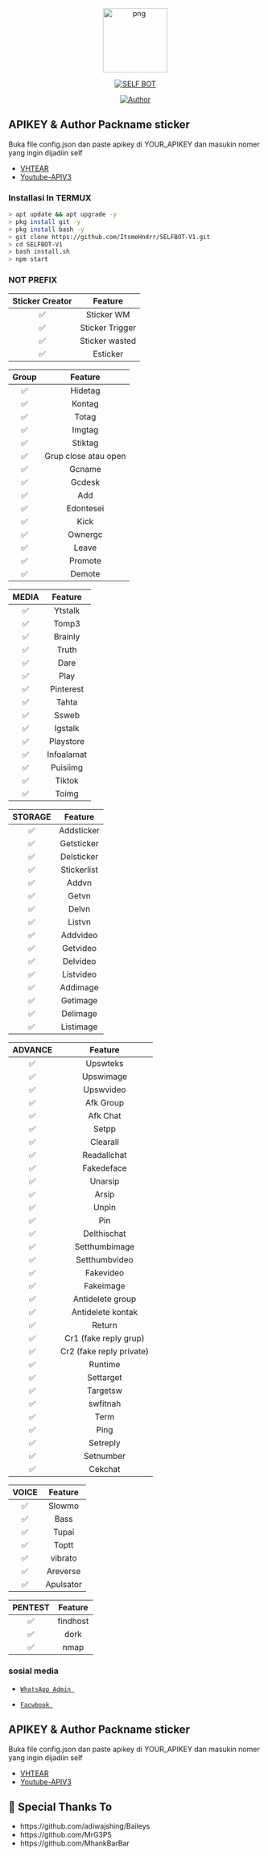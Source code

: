 <p align="center">
<img src="https://i.ibb.co/8gyLVKJ/03d19d67-77b1-4208-abdb-bd295692bbe9.jpg" alt="png" width="128" height="128"/>
</p>
<p align="center">
<a href="#"><img title="SELF BOT" src="https://img.shields.io/badge/SELF BOT-lightgrey?colorA=%23ff0000&colorB=%#7E7D7D&style=for-the-badge"></a>
</p>
<p align="center">
<a href="https://api.whatsapp.com/send/?phone=%2B6289652903288&text&app_absent=0"><img title="Author" src="https://img.shields.io/badge/Author-R%20Hndrr-brightgreen.svg?style=for-the-badge&logo=whatsapp"></a>
</p>

## APIKEY & Author Packname sticker
Buka file config.json dan paste apikey di YOUR_APIKEY dan masukin nomer yang ingin dijadiin self
- [VHTEAR](https://api.vhtear.com)
- [Youtube-APIV3](https://www.youtube.com/watch?v=TE66McLMMEw)

### Installasi In TERMUX

```bash
> apt update && apt upgrade -y
> pkg install git -y
> pkg install bash -y
> git clone https://github.com/ItsmeHndrr/SELFBOT-V1.git
> cd SELFBOT-V1
> bash install.sh
> npm start
```
### NOT PREFIX

| Sticker Creator |                Feature           |
| :-----------: | :--------------------------------: |
|       ✅       | Sticker WM                        |
|       ✅       | Sticker Trigger                   |
|       ✅       | Sticker wasted 
|       ✅        |  Esticker                     |

| Group |                     Feature                |
| :------------: | :---------------------------------------------: |
|       ✅        |  Hidetag     |
|       ✅        |  Kontag      |
|       ✅        |  Totag  |
|       ✅        |  Imgtag       |
|       ✅        |  Stiktag  |
|       ✅        |  Grup close atau open       |
|       ✅        |  Gcname          |
|       ✅        |  Gcdesk       |
|       ✅        |  Add              |
|       ✅        |  Edontesei       |
|       ✅        |  Kick              |
|       ✅        |  Ownergc              |
|       ✅        |  Leave              |
|       ✅        |  Promote              |
|       ✅        |  Demote              |

| MEDIA |                     Feature                |
| :------------: | :---------------------------------------------: |
|       ✅        |  Ytstalk              |
|       ✅        |  Tomp3              |
|       ✅        |  Brainly              |
|       ✅        |  Truth              |
|       ✅        |  Dare              |
|       ✅        |  Play              |
|       ✅        |  Pinterest              |
|       ✅        |  Tahta              |
|       ✅        |  Ssweb              |
|       ✅        |  Igstalk              |
|       ✅        |  Playstore              |
|       ✅        |  Infoalamat              |
|       ✅        |  Puisiimg              |
|       ✅        |  Tiktok              |
|       ✅        |  Toimg              |

| STORAGE |                     Feature                |
| :------------: | :---------------------------------------------: |
|       ✅        |  Addsticker             |
|       ✅        |  Getsticker             |
|       ✅        |  Delsticker             |
|       ✅        |  Stickerlist             |
|       ✅        |  Addvn             |
|       ✅        |  Getvn             |
|       ✅        |  Delvn             |
|       ✅        |  Listvn             |
|       ✅        |  Addvideo             |
|       ✅        |  Getvideo             |
|       ✅        |  Delvideo             |
|       ✅        |  Listvideo             |
|       ✅        |  Addimage             |
|       ✅        |  Getimage             |
|       ✅        |  Delimage             |
|       ✅        |  Listimage             |

| ADVANCE |                     Feature                |
| :------------: | :---------------------------------------------: |
|       ✅        |  Upswteks        |
|       ✅        |  Upswimage        |
|       ✅        |  Upswvideo        |
|       ✅        |  Afk Group        |
|       ✅        |  Afk Chat        |
|       ✅        |  Setpp             |
|       ✅        |  Clearall             |
|       ✅        |  Readallchat             |
|       ✅        |  Fakedeface 
|       ✅        |  Unarsip       |
|       ✅        |  Arsip       |
|       ✅        |  Unpin       |
|       ✅        |  Pin             |
|       ✅        |  Delthischat       |
|       ✅        |  Setthumbimage     |
|       ✅        |  Setthumbvideo |
|       ✅        |  Fakevideo
|       ✅        |  Fakeimage  |
|       ✅        |  Antidelete group             |
|       ✅        |  Antidelete kontak             |
|       ✅        |  Return             |
|       ✅        |  Cr1 (fake reply grup)             |
|       ✅        |  Cr2 (fake reply private)             |
|       ✅        |  Runtime             |
|       ✅        |  Settarget 
|       ✅        |  Targetsw  |
|       ✅        |  swfitnah  |
|       ✅        |  Term             |
|       ✅        |  Ping             |
|       ✅        |  Setreply             |
|       ✅        |  Setnumber             |
|       ✅        |  Cekchat             |

| VOICE |                     Feature                |
| :------------: | :---------------------------------------------: |
|       ✅        |  Slowmo             |
|       ✅        |  Bass             |
|       ✅        |  Tupai             |
|       ✅        |  Toptt             |
|       ✅        |  vibrato       |
|       ✅        |  Areverse       |
|       ✅        |  Apulsator       |

| PENTEST |                     Feature                |
| :------------: | :---------------------------------------------: |
|       ✅        |  findhost             |
|       ✅        |  dork             |
|       ✅        |  nmap             |


### sosial media


* [`WhatsApp Admin `](https://wa.me/6289652903288)

* [`Facwbook `](https://facebook.com/transmart0)

## APIKEY & Author Packname sticker
Buka file config.json dan paste apikey di YOUR_APIKEY dan masukin nomer yang ingin dijadiin self
- [VHTEAR](https://api.vhtear.com)
- [Youtube-APIV3](https://www.youtube.com/watch?v=TE66McLMMEw)

## 🙏 Special Thanks To
<ul>
<li>https://github.com/adiwajshing/Baileys<br>
<li>https://github.com/MrG3P5<br>
<li>https://github.com/MhankBarBar<br>
</li>
